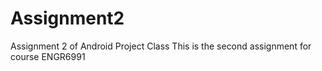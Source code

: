 # Assignment2
Assignment 2 of Android Project Class
This is the second assignment for course ENGR6991

